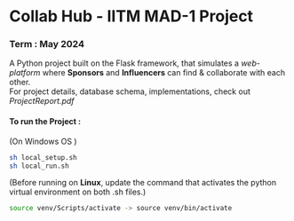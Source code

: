 # Collab Hub - IITM MAD-1 Project
### Term : May 2024

A Python project built on the Flask framework, that simulates a _web-platform_ where **Sponsors** and **Influencers** can find & collaborate with each other.  
For project details, database schema, implementations, check out _ProjectReport.pdf_  

#### To run the Project :
(On Windows OS )
```bash
sh local_setup.sh
sh local_run.sh
```

(Before running on **Linux**, update the command that activates the python virtual environment on both .sh files.)
```bash
source venv/Scripts/activate -> source venv/bin/activate
```